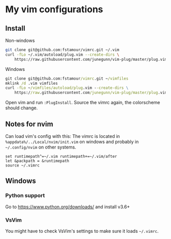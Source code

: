 # My vim configurations

## Install

Non-windows
```sh
git clone git@github.com:fstamour/vimrc.git ~/.vim
curl -fLo ~/.vim/autoload/plug.vim --create-dirs \
    https://raw.githubusercontent.com/junegunn/vim-plug/master/plug.vim
```

Windows
```cmd
git clone git@github.com:fstamour/vimrc.git ~/vimfiles
mklink /d .vim vimfiles
curl -fLo ~/vimfiles/autoload/plug.vim --create-dirs \
    https://raw.githubusercontent.com/junegunn/vim-plug/master/plug.vim
```

Open vim and run `:PlugInstall`.
Source the vimrc again, the colorscheme should change.

## Notes for nvim

Can load vim's config with this:
The vimrc is located in `%appdata%/../Local/nvim/init.vim` on windows and 
probably in `~/.config/nvim` on other systems.

```
set runtimepath^=~/.vim runtimepath+=~/.vim/after
let &packpath = &runtimepath
source ~/.vimrc
```

## Windows

### Python support

Go to https://www.python.org/downloads/ and install v3.6+

### VsVim

You might have to check VsVim's settings to make sure it loads `~/.vimrc`.


